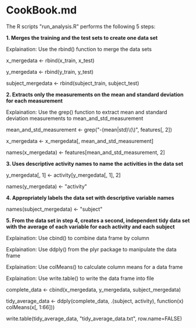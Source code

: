 # CookBook.md

The R scripts "run_analysis.R" performs the following 5 steps:

**1. Merges the training and the test sets to create one data set** 

Explaination: Use the rbind() function to merge the data sets


x_mergedata <- rbind(x_train, x_test)

y_mergedata <- rbind(y_train, y_test) 

subject_mergedata <- rbind(subject_train, subject_test)


**2. Extracts only the measurements on the mean and standard deviation for each measurement**

Explaination: Use the grep() function to extract mean and standard deviation measurements to mean_and_std_measurement


mean_and_std_measurement <- grep("-(mean|std)\\(\\)", features[, 2])

x_mergedata <- x_mergedata[, mean_and_std_measurement]

names(x_mergedata) <- features[mean_and_std_measurement, 2]


**3. Uses descriptive activity names to name the activities in the data set**

y_mergedata[, 1] <- activity[y_mergedata[, 1], 2]

names(y_mergedata) <- "activity"


**4. Appropriately labels the data set with descriptive variable names**

names(subject_mergedata) <- "subject"


**5. From the data set in step 4, creates a second, independent tidy data set with the average of each variable for each activity and each subject**

Explaination: Use cbind() to combine data frame by column

Explaination: Use ddply() from the plyr package to manipulate the data frame 

Explaination: Use colMeans() to calculate column means for a data frame

Explaination: Use write.table() to write the data frame into file 


complete_data <- cbind(x_mergedata, y_mergedata, subject_mergedata)

tidy_average_data <- ddply(complete_data, .(subject, activity), function(x) colMeans(x[, 1:66]))

write.table(tidy_average_data, "tidy_average_data.txt", row.name=FALSE)
